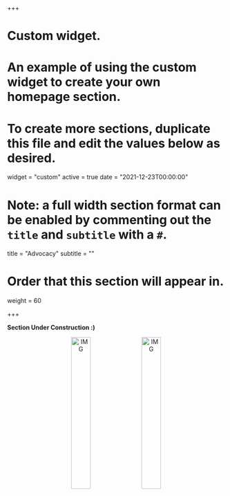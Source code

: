 +++
# Custom widget.
# An example of using the custom widget to create your own homepage section.
# To create more sections, duplicate this file and edit the values below as desired.
widget = "custom"
active = true
date = "2021-12-23T00:00:00"

# Note: a full width section format can be enabled by commenting out the `title` and `subtitle` with a `#`.
title = "Advocacy"
subtitle = ""

# Order that this section will appear in.
weight = 60

+++

<b>Section Under Construction :)</b>

<p align="center">
  <img alt="IMG" src="https://i.imgur.com/SkLqnec.jpg" width="30%">
&nbsp;
  <img alt="IMG" src="https://i.imgur.com/MP2eTsx.jpg" width="30%">
</p>
